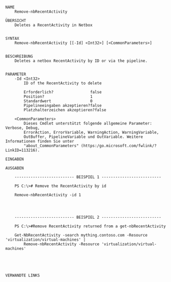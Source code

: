 ﻿```

NAME
    Remove-nbRecentActivity
    
ÜBERSICHT
    Deletes a RecentActivity in Netbox
    
    
SYNTAX
    Remove-nbRecentActivity [[-Id] <Int32>] [<CommonParameters>]
    
    
BESCHREIBUNG
    Deletes a netbox RecentActivity by ID or via the pipeline.
    

PARAMETER
    -Id <Int32>
        ID of the RecentActivity to delete
        
        Erforderlich?                false
        Position?                    1
        Standardwert                 0
        Pipelineeingaben akzeptieren?false
        Platzhalterzeichen akzeptieren?false
        
    <CommonParameters>
        Dieses Cmdlet unterstützt folgende allgemeine Parameter: Verbose, Debug,
        ErrorAction, ErrorVariable, WarningAction, WarningVariable,
        OutBuffer, PipelineVariable und OutVariable. Weitere Informationen finden Sie unter 
        "about_CommonParameters" (https:/go.microsoft.com/fwlink/?LinkID=113216). 
    
EINGABEN
    
AUSGABEN
    
    -------------------------- BEISPIEL 1 --------------------------
    
    PS C:\># Remove the RecentActivity by id
    
    Remove-nbRecentActivity -id 1
    
    
    
    
    -------------------------- BEISPIEL 2 --------------------------
    
    PS C:\>#Remove RecentActivity returned from a get-nbRecentActivity
    
    Get-NbRecentActivity -search mything.contoso.com -Resource 'virtualization/virtual-machines' |
        Remove-nbRecentActivity -Resource 'virtualization/virtual-machines'
    
    
    
    
    
VERWANDTE LINKS



```

